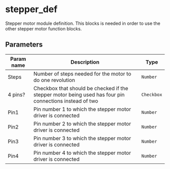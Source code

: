 stepper_def
==========

Stepper motor module definition. This blocks is needed in order to use the other stepper motor function blocks.

Parameters
----------

| Param name | Description | Type     |
 ------------|-------------|----------
| Steps     | Number of steps needed for the motor to do one revolution | `Number` |
| 4 pins?     | Checkbox that should be checked if the stepper motor being used has four pin connections instead of two | `Checkbox` |
| Pin1     | Pin number 1 to which the stepper motor driver is connected | `Number` |
| Pin2     | Pin number 2 to which the stepper motor driver is connected | `Number` |
| Pin3     | Pin number 3 to which the stepper motor driver is connected | `Number` |
| Pin4     | Pin number 4 to which the stepper motor driver is connected | `Number` |